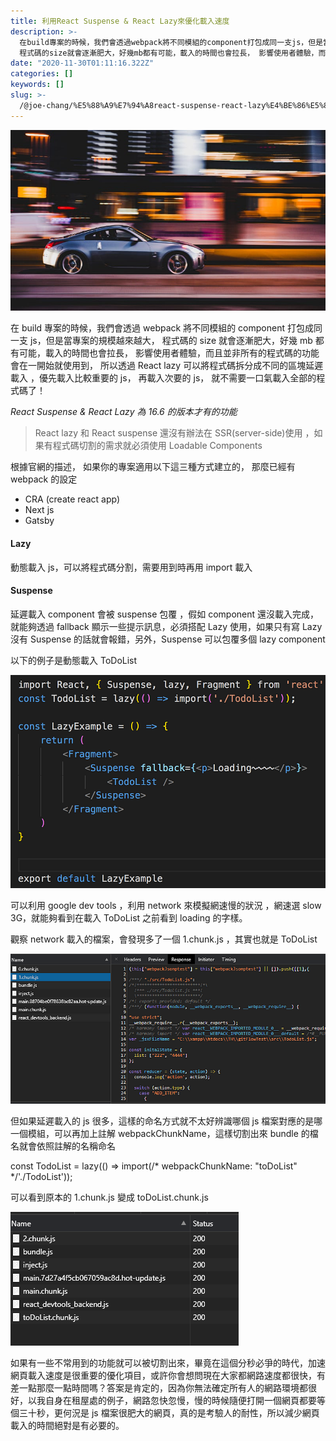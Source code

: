 ```yaml
---
title: 利用React Suspense & React Lazy來優化載入速度
description: >-
  在build專案的時候，我們會透過webpack將不同模組的component打包成同一支js，但是當專案的規模越來越大，
  程式碼的size就會逐漸肥大，好幾mb都有可能，載入的時間也會拉長， 影響使用者體驗，而且並非所有的程式碼的功能會在一開始就使用到， 所以透過…
date: "2020-11-30T01:11:16.322Z"
categories: []
keywords: []
slug: >-
  /@joe-chang/%E5%88%A9%E7%94%A8react-suspense-react-lazy%E4%BE%86%E5%84%AA%E5%8C%96%E8%BC%89%E5%85%A5%E9%80%9F%E5%BA%A6-befe89c1454f
---
```


![](./img/1__T1PGjFWTpsullBw1Y8lInw.jpeg)

在 build 專案的時候，我們會透過 webpack 將不同模組的 component 打包成同一支 js，但是當專案的規模越來越大， 程式碼的 size 就會逐漸肥大，好幾 mb 都有可能，載入的時間也會拉長， 影響使用者體驗，而且並非所有的程式碼的功能會在一開始就使用到， 所以透過 React lazy 可以將程式碼拆分成不同的區塊延遲載入 ，優先載入比較重要的 js， 再載入次要的 js， 就不需要一口氣載入全部的程式碼了！

_React Suspense & React Lazy 為 16.6 的版本才有的功能_

> React lazy 和 React suspense 還沒有辦法在 SSR(server-side)使用 ，如果有程式碼切割的需求就必須使用 Loadable Components

根據官網的描述， 如果你的專案適用以下這三種方式建立的， 那麼已經有 webpack 的設定

- CRA (create react app)
- Next js
- Gatsby

#### Lazy

動態載入 js，可以將程式碼分割，需要用到時再用 import 載入

#### Suspense

延遲載入 component 會被 suspense 包覆 ，假如 component 還沒載入完成， 就能夠透過 fallback 顯示一些提示訊息，必須搭配 Lazy 使用，如果只有寫 Lazy 沒有 Suspense 的話就會報錯，另外，Suspense 可以包覆多個 lazy component

以下的例子是動態載入 ToDoList

![](./img/1__7bNg4hhN45bKivbaIG3Zug.png)

可以利用 google dev tools ，利用 network 來模擬網速慢的狀況 ，網速選 slow 3G，就能夠看到在載入 ToDoList 之前看到 loading 的字樣。

觀察 network 載入的檔案，會發現多了一個 1.chunk.js ，其實也就是 ToDoList

![](./img/1______yF7vM__A2XpAgwg1NHVfQ.png)

但如果延遲載入的 js 很多，這樣的命名方式就不太好辨識哪個 js 檔案對應的是哪一個模組，可以再加上註解 webpackChunkName，這樣切割出來 bundle 的檔名就會依照註解的名稱命名

const TodoList = lazy(() => import(/\* webpackChunkName: "toDoList" \*/'./TodoList'));

可以看到原本的 1.chunk.js 變成 toDoList.chunk.js

![](./img/1__Lmf3Xfs__J8EO9FqtEbAK8Q.png)

如果有一些不常用到的功能就可以被切割出來，畢竟在這個分秒必爭的時代，加速網頁載入速度是很重要的優化項目，或許你會想問現在大家都網路速度都很快，有差一點那麼一點時間嗎？答案是肯定的，因為你無法確定所有人的網路環境都很好，以我自身在租屋處的例子，網路忽快忽慢，慢的時候隨便打開一個網頁都要等個三十秒，更何況是 js 檔案很肥大的網頁，真的是考驗人的耐性，所以減少網頁載入的時間絕對是有必要的。
